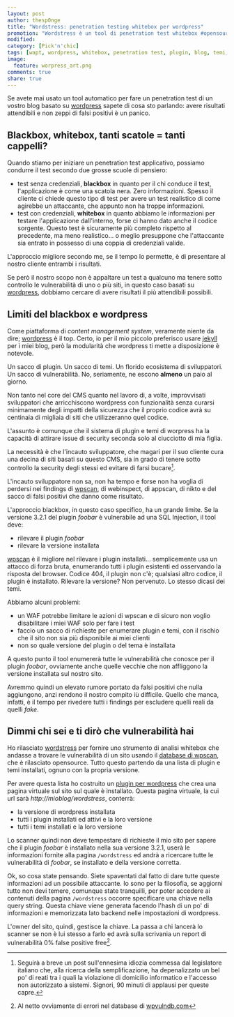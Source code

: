 ```yaml
---
layout: post
author: thesp0nge
title: "Wordstress: penetration testing whitebox per wordpress"
promotion: "Wordstress è un tool di penetration test whitebox #opensource per #wordpress scritto in #ruby"
modified:
category: [Pick'n'chic]
tags: [wapt, wordpress, whitebox, penetration test, plugin, blog, temi, ruby]
image:
  feature: worpress_art.png
comments: true
share: true
---
```


Se avete mai usato un tool automatico per fare un penetration test di un vostro
blog basato su [wordpress](https://wordpress.org) sapete di cosa sto parlando:
avere risultati attendibili e non zeppi di falsi positivi è un panico.

## Blackbox, whitebox, tanti scatole = tanti cappelli?

Quando stiamo per iniziare un penetration test applicativo, possiamo condurre
il test secondo due grosse scuole di pensiero:

* test senza credenziali, **blackbox** in quanto per il chi conduce il test,
  l'applicazione è come una scatola nera. Zero informazioni. Spesso il cliente
  ci chiede questo tipo di test per avere un test realistico di come agirebbe
  un attaccante, che appunto non ha troppe informazioni.
* test con credenziali, **whitebox** in quanto abbiamo le informazioni per
  testare l'applicazione dall'interno, forse ci hanno dato anche il codice
  sorgente. Questo test è sicuramente più completo rispetto al precedente, ma
  meno realistico... o meglio presuppone che l'attaccante sia entrato in possesso
  di una coppia di credenziali valide.

L'approccio migliore secondo me, se il tempo lo permette, è di presentare al
nostro cliente entrambi i risultati.

Se però il nostro scopo non è appaltare un test a qualcuno ma tenere sotto
controllo le vulnerabilità di uno o più siti, in questo caso basati su
[wordpress](https://wordpress.org), dobbiamo cercare di avere risultati il più
attendibili possibili.

## Limiti del blackbox e wordpress

Come piattaforma di _content management system_, veramente niente da dire;
[wordpress](https://wordpress.org) è il top. Certo, io per il mio piccolo
preferisco usare [jekyll](https://jekyllrb.com) per i miei blog, però la
modularità che wordpress ti mette a disposizione è notevole.

Un sacco di plugin. Un sacco di temi. Un florido ecosistema di sviluppatori. Un
sacco di vulnerabilità. No, seriamente, ne escono **almeno** un paio al giorno.

Non tanto nel core del CMS quanto nel lavoro di, a volte, improvvisati
sviluppatori che arricchiscono wordpress con funzionalità senza curarsi
minimamente degli impatti della sicurezza che il proprio codice avrà su
centinaia di migliaia di siti che utilizzeranno quel codice.

L'assunto è comunque che il sistema di plugin e temi di worpress ha la capacità
di attirare issue di security seconda solo al ciucciotto di mia figlia.

La necessità è che l'incauto sviluppatore, che magari per il suo cliente cura
una decina di siti basati su questo CMS, sia in grado di tenere sotto controllo
la security degli stessi ed evitare di farsi bucare[^1].

L'incauto sviluppatore non sa, non ha tempo e forse non ha voglia di perdersi
nei findings di [wpscan](https://wpscan.org), di webinspect, di appscan, di
nikto e del sacco di falsi positivi che danno come risultato.

L'approccio blackbox, in questo caso specifico, ha un grande limite. Se la
versione 3.2.1 del plugin _foobar_ è vulnerabile ad una SQL Injection, il tool
deve:

* rilevare il plugin _foobar_
* rilevare la versione installata

[wpscan](https://wpscan.org) è il migliore nel rilevare i plugin installati...
semplicemente usa un attacco di forza bruta, enumerando tutti i plugin
esistenti ed osservando la risposta del browser. Codice 404, il plugin non c'è;
qualsiasi altro codice, il plugin è installato. Rilevare la versione? Non
pervenuto.
Lo stesso dicasi dei temi.

Abbiamo alcuni problemi:

* un WAF potrebbe limitare le azioni di wpscan e di sicuro non voglio
  disabilitare i miei WAF solo per fare i test
* faccio un sacco di richieste per enumerare plugin e temi, con il rischio che
  il sito non sia più disponibile ai miei clienti
* non so quale versione del plugin o del tema è installata

A questo punto il tool enumererà tutte le vulnerabilità che conosce per il
plugin _foobar_, ovviamente anche quelle vecchie che non affliggono la versione
installata sul nostro sito.

Avremmo quindi un elevato rumore portato da falsi positivi che nulla
aggiungono, anzi rendono il nostro compito iù difficile. Quello che manca,
infatti, è il tempo per rivedere tutti i findings per escludere quelli reali da
quelli _fake_.

## Dimmi chi sei e ti dirò che vulnerabilità hai

Ho rilasciato [wordstress](https://rubygems.org/gems/wordstress) per fornire
uno strumento di analisi whitebox che andasse a trovare le vulnerabilità di un
sito usando il [database di wpscan](https://wpvulndb.com), che è rilasciato
opensource. Tutto questo partendo da una lista di plugin e temi installati,
ognuno con la propria versione.

Per avere questa lista ho costruito un [plugin per
wordpress](https://wordpress.org/plugins/wordstress) che crea una pagina
virtuale sul sito sul quale è installato. Questa pagina virtuale, la cui url
sarà _http://mioblog/wordstress_, conterrà:

* la versione di wordpress installata
* tutti i plugin installati ed attivi e la loro versione
* tutti i temi installati e la loro versione

Lo scanner quindi non deve tempestare di richieste il mio sito per sapere che
il plugin _foobar_ è installato nella sua versione 3.2.1, userà le informazioni
fornite alla pagina ```/wordstress``` ed andrà a ricercare tutte le
vulnerabilità di _foobar_, se installato e della versione corretta.

Ok, so cosa state pensando. Siete spaventati dal fatto di dare tutte queste
informazioni ad un possibile attaccante. Io sono per la filosofia, se aggiorni
tutto non devi temere, comunque state tranquilli, per poter accedere ai
contenuti della pagina ```/wordstress``` occorre specificare una chiave nella
query string. Questa chiave viene generata facendo l'hash di un po' di
informazioni e memorizzata lato backend nelle impostazioni di wordpress.

L'owner del sito, quindi, gestisce la chiave. La passa a chi lancerà lo
scanner se non è lui stesso a farlo ed avrà sulla scrivania un report di
vulnerabilità 0% false positive free[^2].

[^1]: Seguirà a breve un post sull'ennesima idiozia commessa dal legislatore
      italiano che, alla ricerca della semplificazione, ha depenalizzato un bel po'
      di reati tra i quali la violazione di domicilio informatico e l'accesso non
      autorizzato a sistemi. Signori, 90 minuti di applausi per queste capre.

[^2]: Al netto ovviamente di errori nel database di [wpvulndb.com](https://wpvulndb.com)
